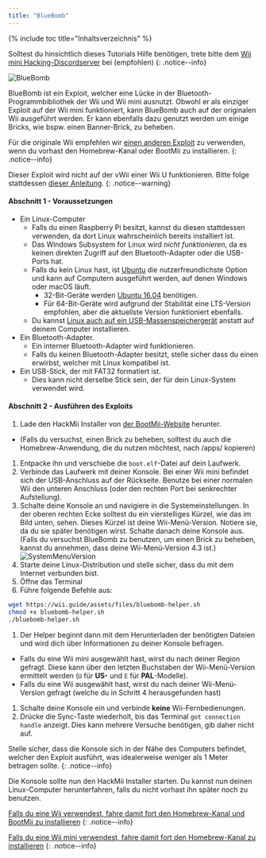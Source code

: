 ```yaml
---
title: "BlueBomb"
---
```


{% include toc title="Inhaltsverzeichnis" %}

Solltest du hinsichtlich dieses Tutorials Hilfe benötigen, trete bitte dem [Wii mini Hacking-Discordserver](https://discord.gg/6ryxnkS) bei (empfohlen)
{: .notice--info}

![BlueBomb](/images/bluebomb.png)

BlueBomb ist ein Exploit, welcher eine Lücke in der Bluetooth-Programmbibliothek der Wii und Wii mini ausnutzt. Obwohl er als einziger Exploit auf der Wii mini funktioniert, kann BlueBomb auch auf der originalen Wii ausgeführt werden. Er kann ebenfalls dazu genutzt werden um einige Bricks, wie bspw. einen Banner-Brick, zu beheben.

Für die originale Wii empfehlen wir [einen anderen Exploit](/get-started) zu verwenden, wenn du vorhast den Homebrew-Kanal oder BootMii zu installieren.
{: .notice--info}

Dieser Exploit wird nicht auf der vWii einer Wii U funktionieren. Bitte folge stattdessen [dieser Anleitung](https://wiiuguide.xyz/#/vwii-modding).
{: .notice--warning}

#### Abschnitt 1 - Voraussetzungen
- Ein Linux-Computer
  - Falls du einen Raspberry Pi besitzt, kannst du diesen stattdessen verwenden, da dort Linux wahrscheinlich bereits installiert ist.
  - Das Windows Subsystem for Linux wird *nicht funktionieren*, da es keinen direkten Zugriff auf den Bluetooth-Adapter oder die USB-Ports hat.
  - Falls du kein Linux hast, ist [Ubuntu](https://ubuntu.com/download/desktop) die nutzerfreundlichste Option und kann auf Computern ausgeführt werden, auf denen Windows oder macOS läuft.
    - 32-Bit-Geräte werden [Ubuntu 16.04](http://releases.ubuntu.com/16.04/) benötigen.
    - Für 64-Bit-Geräte wird aufgrund der Stabilität eine LTS-Version empfohlen, aber die aktuellste Version funktioniert ebenfalls.
  - Du kannst [Linux auch auf ein USB-Massenspeichergerät](https://ubuntu.com/tutorials/tutorial-create-a-usb-stick-on-windows#1-overview) anstatt auf deinem Computer installieren.
- Ein Bluetooth-Adapter.
  - Ein interner Bluetooth-Adapter wird funktionieren.
  - Falls du keinen Bluetooth-Adapter besitzt, stelle sicher dass du einen erwirbst, welcher mit Linux kompatibel ist.
- Ein USB-Stick, der mit FAT32 formatiert ist.
  - Dies kann nicht derselbe Stick sein, der für dein Linux-System verwendet wird.

#### Abschnitt 2 - Ausführen des Exploits
1. Lade den HackMii Installer von [der BootMii-Website](https://bootmii.org/download/) herunter.
- (Falls du versuchst, einen Brick zu beheben, solltest du auch die Homebrew-Anwendung, die du nutzen möchtest, nach /apps/ kopieren)
1. Entpacke ihn und verschiebe die `boot.elf`-Datei auf dein Laufwerk.
1. Verbinde das Laufwerk mit deiner Konsole. Bei einer Wii mini befindet sich der USB-Anschluss auf der Rückseite. Benutze bei einer normalen Wii den unteren Anschluss (oder den rechten Port bei senkrechter Aufstellung).
1. Schalte deine Konsole an und navigiere in die Systemeinstellungen. In der oberen rechten Ecke solltest du ein vierstelliges Kürzel, wie das im Bild unten, sehen. Dieses Kürzel ist deine Wii-Menü-Version. Notiere sie, da du sie später benötigen wirst. Schalte danach deine Konsole aus. (Falls du versuchst BlueBomb zu benutzen, um einen Brick zu beheben, kannst du annehmen, dass deine Wii-Menü-Version 4.3 ist.) ![SystemMenuVersion](/images/Wii/SystemMenuVersion.png)
1. Starte deine Linux-Distribution und stelle sicher, dass du mit dem Internet verbunden bist.
1. Öffne das Terminal
1. Führe folgende Befehle aus:
```bash
wget https://wii.guide/assets/files/bluebomb-helper.sh
chmod +x bluebomb-helper.sh
./bluebomb-helper.sh
```
1. Der Helper beginnt dann mit dem Herunterladen der benötigten Dateien und wird dich über Informationen zu deiner Konsole befragen.
  - Falls du eine Wii mini ausgewählt hast, wirst du nach deiner Region gefragt. Diese kann über den letzten Buchstaben der Wii-Menü-Version ermittelt werden (`U` für **US-** und `E` für **PAL**-Modelle).
  - Falls du eine Wii ausgewählt hast, wirst du nach deiner Wii-Menü-Version gefragt (welche du in Schritt 4 herausgefunden hast)
1. Schalte deine Konsole ein und verbinde **keine** Wii-Fernbedienungen.
1. Drücke die Sync-Taste wiederholt, bis das Terminal `got connection handle` anzeigt. Dies kann mehrere Versuche benötigen, gib daher nicht auf.

Stelle sicher, dass die Konsole sich in der Nähe des Computers befindet, welcher den Exploit ausführt, was idealerweise weniger als 1 Meter betragen sollte.
{: .notice--info}

Die Konsole sollte nun den HackMii Installer starten. Du kannst nun deinen Linux-Computer herunterfahren, falls du nicht vorhast ihn später noch zu benutzen.

[Falls du eine Wii verwendest, fahre damit fort den Homebrew-Kanal und BootMii zu installieren](hbc)
{: .notice--info}

[Falls du eine Wii mini verwendest, fahre damit fort den Homebrew-Kanal zu installieren](hbc-mini)
{: .notice--info}
